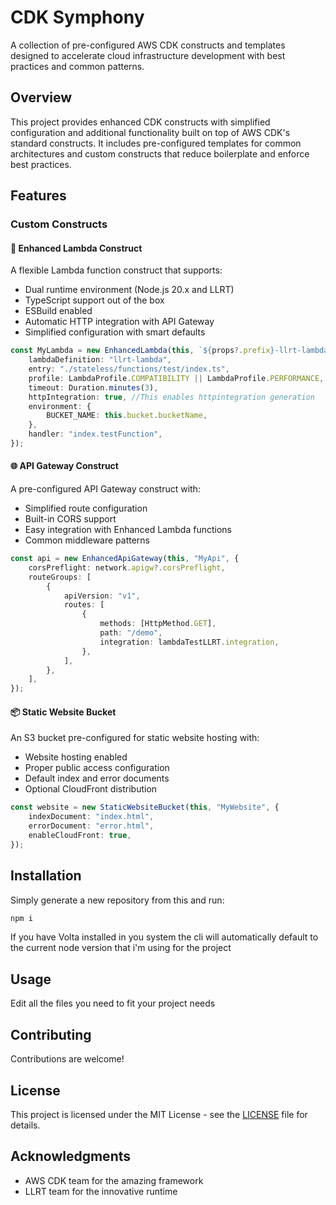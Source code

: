 <!-- @format -->

# CDK Symphony

A collection of pre-configured AWS CDK constructs and templates designed to accelerate cloud infrastructure development with best practices and common patterns.

## Overview

This project provides enhanced CDK constructs with simplified configuration and additional functionality built on top of AWS CDK's standard constructs. It includes pre-configured templates for common architectures and custom constructs that reduce boilerplate and enforce best practices.

## Features

### Custom Constructs

#### 🚀 Enhanced Lambda Construct

A flexible Lambda function construct that supports:

- Dual runtime environment (Node.js 20.x and LLRT)
- TypeScript support out of the box
- ESBuild enabled
- Automatic HTTP integration with API Gateway
- Simplified configuration with smart defaults

```typescript
const MyLambda = new EnhancedLambda(this, `${props?.prefix}-llrt-lambda`, {
	lambdaDefinition: "llrt-lambda",
	entry: "./stateless/functions/test/index.ts",
	profile: LambdaProfile.COMPATIBILITY || LambdaProfile.PERFORMANCE,
	timeout: Duration.minutes(3),
	httpIntegration: true, //This enables httpintegration generation
	environment: {
		BUCKET_NAME: this.bucket.bucketName,
	},
	handler: "index.testFunction",
});
```

#### 🌐 API Gateway Construct

A pre-configured API Gateway construct with:

- Simplified route configuration
- Built-in CORS support
- Easy integration with Enhanced Lambda functions
- Common middleware patterns

```typescript
const api = new EnhancedApiGateway(this, "MyApi", {
	corsPreflight: network.apigw?.corsPreflight,
	routeGroups: [
		{
			apiVersion: "v1",
			routes: [
				{
					methods: [HttpMethod.GET],
					path: "/demo",
					integration: lambdaTestLLRT.integration,
				},
			],
		},
	],
});
```

#### 📦 Static Website Bucket

An S3 bucket pre-configured for static website hosting with:

- Website hosting enabled
- Proper public access configuration
- Default index and error documents
- Optional CloudFront distribution

```typescript
const website = new StaticWebsiteBucket(this, "MyWebsite", {
	indexDocument: "index.html",
	errorDocument: "error.html",
	enableCloudFront: true,
});
```

## Installation

Simply generate a new repository from this and run:

```bash
npm i
```

If you have Volta installed in you system the cli will automatically default to the current node version that i'm using for the project

## Usage

Edit all the files you need to fit your project needs

## Contributing

Contributions are welcome!

## License

This project is licensed under the MIT License - see the [LICENSE](https://us-east-1.console.aws.amazon.com/bedrock/LICENSE) file for details.

## Acknowledgments

- AWS CDK team for the amazing framework
- LLRT team for the innovative runtime

